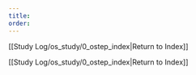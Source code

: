 ```yaml
---
title: 
order:
---
```

[[Study Log/os_study/0_ostep_index|Return to Index]]



[[Study Log/os_study/0_ostep_index|Return to Index]]